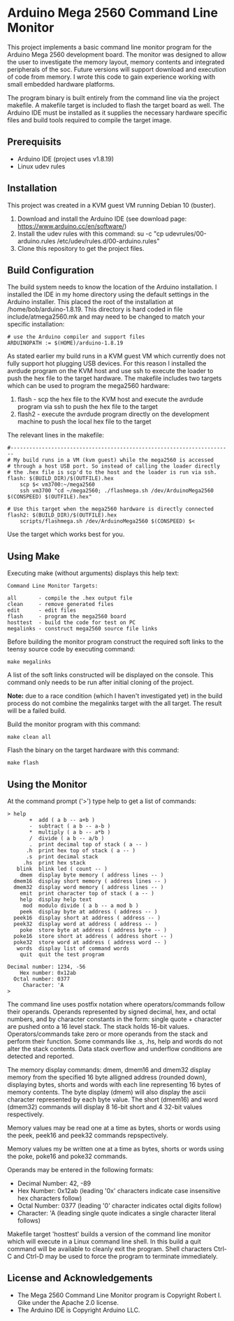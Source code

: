 # Arduino Mega 2560 Command Line Monitor
This project implements a basic command line monitor program for the Arduino Mega 2560 development board. The monitor was designed to allow the user to investigate the memory layout, memory contents and integrated peripherals of the soc. Future versions will support download and execution of code from memory. I wrote this code to gain experience working with small embedded hardware platforms.

The program binary is built entirely from the command line via the project makefile. A makefile target is included to flash the target board as well. The Arduino IDE must be installed as it supplies the necessary hardware specific files and build tools required to compile the target image.

## Prerequisits
- Arduino IDE (project uses v1.8.19)
- Linux udev rules

## Installation
This project was created in a KVM guest VM running Debian 10 (buster).
1. Download and install the Arduino IDE (see download page: https://www.arduino.cc/en/software/)
2. Install the udev rules with this command: su -c "cp udevrules/00-arduino.rules /etc/udev/rules.d/00-arduino.rules"
3. Clone this repository to get the project files.

## Build Configuration
The build system needs to know the location of the Arduino installation. I installed the IDE in my home directory using the default settings in the Arduino installer. This placed the root of the installation at /home/bob/arduino-1.8.19. This directory is hard coded in file include/atmega2560.mk and may need to be changed to match your specific installation:
```
# use the Arduino compiler and support files
ARDUINOPATH := $(HOME)/arduino-1.8.19
```
As stated earlier my build runs in a KVM guest VM which currently does not fully support hot plugging USB devices. For this reason I installed the avrdude program on the KVM host and use ssh to execute the loader to push the hex file to the target hardware. The makefile includes two targets which can be used to program the mega2560 hardware:
1. flash - scp the hex file to the KVM host and execute the avrdude program via ssh to push the hex file to the target
2. flash2 - execute the avrdude program directly on the development machine to push the local hex file to the target

The relevant lines in the makefile:
```
#-----------------------------------------------------------------------
# My build runs in a VM (kvm guest) while the mega2560 is accessed
# through a host USB port. So instead of calling the loader directly
# the .hex file is scp'd to the host and the loader is run via ssh.
flash: $(BUILD_DIR)/$(OUTFILE).hex
    scp $< vm3700:~/mega2560
    ssh vm3700 "cd ~/mega2560; ./flashmega.sh /dev/ArduinoMega2560 $(CONSPEED) $(OUTFILE).hex"

# Use this target when the mega2560 hardware is directly connected
flash2: $(BUILD_DIR)/$(OUTFILE).hex
    scripts/flashmega.sh /dev/ArduinoMega2560 $(CONSPEED) $<
```
Use the target which works best for you.

## Using Make
Executing make (without arguments) displays this help text:
```
Command Line Monitor Targets:

all       - compile the .hex output file
clean     - remove generated files
edit      - edit files
flash     - program the mega2560 board
hosttest  - build the code for test on PC
megalinks - construct mega2560 source file links
```
Before building the monitor program construct the required soft links to the teensy source code by executing command:
```
make megalinks
```
A list of the soft links constructed will be displayed on the console. This command only needs to be run after initial cloning of the project.  

**Note:** due to a race condition (which I haven't investigated yet) in the build process do not combine the megalinks target with the all target. The result will be a failed build.  

Build the monitor program with this command:
```
make clean all
```
Flash the binary on the target hardware with this command:
```
make flash
```
## Using the Monitor
At the command prompt ('>') type help<return> to get a list of commands:

    > help
           +  add ( a b -- a+b )
           -  subtract ( a b -- a-b )
           *  multiply ( a b -- a*b )
           /  divide ( a b -- a/b )
           .  print decimal top of stack ( a -- )
          .h  print hex top of stack ( a -- )
          .s  print decimal stack
         .hs  print hex stack
       blink  blink led ( count -- )
        dmem  display byte memory ( address lines -- )
      dmem16  display short memory ( address lines -- )
      dmem32  display word memory ( address lines -- )
        emit  print character top of stack ( a -- )
        help  display help text
         mod  modulo divide ( a b -- a mod b )
        peek  display byte at address ( address -- )
      peek16  display short at address ( address -- )
      peek32  display word at address ( address -- )
        poke  store byte at address ( address byte -- )
      poke16  store short at address ( address short -- )
      poke32  store word at address ( address word -- )
       words  display list of command words
        quit  quit the test program

    Decimal number: 1234, -56
        Hex number: 0x12ab
      Octal number: 0377
         Character: 'A
    >

The command line uses postfix notation where operators/commands follow their operands. Operands represented by signed decimal, hex, and octal numbers, and by character constants in the form: single quote + character are pushed onto a 16 level stack. The stack holds 16-bit values. Operators/commands take zero or more operands from the stack and perform their function. Some commands like .s, .hs, help and words do not alter the stack contents. Data stack overflow and underflow conditions are detected and reported.

The memory display commands: dmem, dmem16 and dmem32 display memory from the specified 16 byte alligned address (rounded down), displaying bytes, shorts and words with each line representing 16 bytes of memory contents. The byte display (dmem) will also display the ascii character represented by each byte value. The short (dmem16) and word (dmem32) commands will display 8 16-bit short and 4 32-bit values respectively.

Memory values may be read one at a time as bytes, shorts or words using the peek, peek16 and peek32 commands repspectively.

Memory values my be written one at a time as bytes, shorts or words using the poke, poke16 and poke32 commands.

Operands may be entered in the following formats:
- Decimal Number: 42, -89
- Hex Number: 0x12ab (leading '0x' characters indicate case insensitive hex characters follow)
- Octal Number: 0377 (leading '0' character indicates octal digits follow)
- Character: 'A (leading single quote indicates a single character literal follows)

Makefile target 'hosttest' builds a version of the command line monitor which will execute in a Linux command line shell. In this build a quit command will be available to cleanly exit the program. Shell characters Ctrl-C and Ctrl-D may be used to force the program to terminate immediately.

## License and Acknowledgements
- The Mega 2560 Command Line Monitor program is Copyright Robert I. Gike under the Apache 2.0 license.
- The Arduino IDE is Copyright Arduino LLC.
